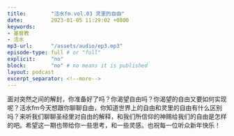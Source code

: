 ```yaml
---
title:        "活水fm.vol.03 灵里的自由"
date:         2023-01-05 11:29:02 +0800
keywords:
- 基督教
- 活水
mp3-url:      "/assets/audio/ep3.mp3"
episode-type: full # or "full"
explicit:     "no"
block:        "no" # no means it is published
layout: podcast
excerpt_separator: <!--more-->
---
```

面对突然之间的解封，你准备好了吗？你渴望自由吗？你渴望的自由又要如何实现呢？活水fm今天想跟你聊聊自由，你知道世界上的自由和灵里的自由有什么区别吗？来听我们聊聊圣经里对自由的解释，和我们所信仰的神赐给我们的自由是怎样的吧。希望这一期也带给你一些思考，和一些灵感。也祝每一位听众新年快乐！